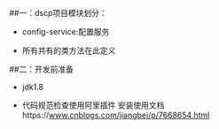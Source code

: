 ##一：dscp项目模块划分：

  * config-service:配置服务
  
  * 所有共有的类方法在此定义

##二：开发前准备

  * jdk1.8
  
  * 代码规范检查使用阿里插件
   安装使用文档https://www.cnblogs.com/jiangbei/p/7668654.html


